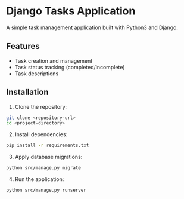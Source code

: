 # Django Tasks Application

A simple task management application built with Python3 and Django.

## Features

- Task creation and management
- Task status tracking (completed/incomplete)
- Task descriptions

## Installation

1. Clone the repository:

```bash
git clone <repository-url>
cd <project-directory>
```

2. Install dependencies:
```bash
pip install -r requirements.txt
```

3. Apply database migrations:
```bash
python src/manage.py migrate
```

4. Run the application:
```bash
python src/manage.py runserver
```
